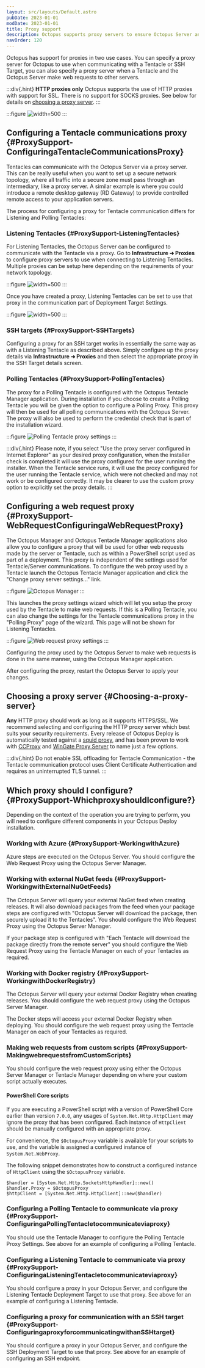 ```yaml
---
layout: src/layouts/Default.astro
pubDate: 2023-01-01
modDate: 2023-01-01
title: Proxy support
description: Octopus supports proxy servers to ensure Octopus Server and Tentacle can operate correctly.
navOrder: 120
---
```


Octopus has support for proxies in two use cases. You can specify a proxy server for Octopus to use when communicating with a Tentacle or SSH Target, you can also specify a proxy server when a Tentacle and the Octopus Server make web requests to other servers.

:::div{.hint}
**HTTP proxies only**
Octopus supports the use of HTTP proxies with support for SSL. There is no support for SOCKS proxies. See below for details on [choosing a proxy server](#Choosing-a-proxy-server).
:::

:::figure
![](/docs/infrastructure/deployment-targets/images/proxy-support.png "width=500")
:::

## Configuring a Tentacle communications proxy {#ProxySupport-ConfiguringaTentacleCommunicationsProxy}

Tentacles can communicate with the Octopus Server via a proxy server. This can be really useful when you want to set up a secure network topology, where all traffic into a secure zone must pass through an intermediary, like a proxy server. A similar example is where you could introduce a remote desktop gateway (RD Gateway) to provide controlled remote access to your application servers.

The process for configuring a proxy for Tentacle communication differs for Listening and Polling Tentacles:

### Listening Tentacles {#ProxySupport-ListeningTentacles}

For Listening Tentacles, the Octopus Server can be configured to communicate with the Tentacle via a proxy. Go to **Infrastructure ➜ Proxies** to configure proxy servers to use when connecting to Listening Tentacles. Multiple proxies can be setup here depending on the requirements of your network topology.

:::figure
![](/docs/infrastructure/deployment-targets/images/proxy-create.png "width=500")
:::

Once you have created a proxy, Listening Tentacles can be set to use that proxy in the communication part of Deployment Target Settings.

:::figure
![](/docs/infrastructure/deployment-targets/images/machine-proxy.png "width=500")
:::

### SSH targets {#ProxySupport-SSHTargets}

Configuring a proxy for an SSH target works in essentially the same way as with a Listening Tentacle as described above. Simply configure up the proxy details via **Infrastructure ➜ Proxies** and then select the appropriate proxy in the SSH Target details screen.

### Polling Tentacles {#ProxySupport-PollingTentacles}

The proxy for a Polling Tentacle is configured with the Octopus Tentacle Manager application. During installation if you choose to create a Polling Tentacle you will be given the option to configure a Polling Proxy. This proxy will then be used for all polling communications with the Octopus Server. The proxy will also be used to perform the credential check that is part of the installation wizard.

:::figure
![Polling Tentacle proxy settings](/docs/infrastructure/deployment-targets/images/polling-tentacle-proxy-settings.png "width=500")
:::

:::div{.hint}
Please note, if you select "Use the proxy server configured in Internet Explorer" as your desired proxy configuration, when the installer check is completed it will use the proxy configured for the user running the installer. When the Tentacle service runs, it will use the proxy configured for the user running the Tentacle service, which were not checked and may not work or be configured correctly. It may be clearer to use the custom proxy option to explicitly set the proxy details.
:::

## Configuring a web request proxy {#ProxySupport-WebRequestConfiguringaWebRequestProxy}

The Octopus Manager and Octopus Tentacle Manager applications also allow you to configure a proxy that will be used for other web requests made by the server or Tentacle, such as within a PowerShell script used as part of a deployment. This proxy is independent of the settings used for Tentacle/Server communications. To configure the web proxy used by a Tentacle launch the Octopus Tentacle Manager application and click the "Change proxy server settings..." link.

:::figure
![Octopus Manager](/docs/infrastructure/deployment-targets/images/octopus-manager.png "width=500")
:::

This launches the proxy settings wizard which will let you setup the proxy used by the Tentacle to make web requests. If this is a Polling Tentacle, you can also change the settings for the Tentacle communications proxy in the "Polling Proxy" page of the wizard. This page will not be shown for Listening Tentacles.

:::figure
![Web request proxy settings](/docs/infrastructure/deployment-targets/images/web-request-proxy-settings.png "width=500")
:::

Configuring the proxy used by the Octopus Server to make web requests is done in the same manner, using the Octopus Manager application. 

After configuring the proxy, restart the Octopus Server to apply your changes.

## Choosing a proxy server {#Choosing-a-proxy-server}

 **Any** HTTP proxy should work as long as it supports HTTPS/SSL. We recommend selecting and configuring the HTTP proxy server which best suits your security requirements. Every release of Octopus Deploy is automatically tested against a [squid proxy](http://www.squid-cache.org/), and has been proven to work with [CCProxy](http://www.youngzsoft.net/ccproxy/) and [WinGate Proxy Server](http://www.wingate.com/products/wingate/index.php) to name just a few options.

:::div{.hint}
Do not enable SSL offloading for Tentacle Communication - the Tentacle communication protocol uses Client Certificate Authentication and requires an uninterrupted TLS tunnel.
:::

## Which proxy should I configure? {#ProxySupport-WhichproxyshouldIconfigure?}

Depending on the context of the operation you are trying to perform, you will need to configure different components in your Octopus Deploy installation.

### Working with Azure {#ProxySupport-WorkingwithAzure}

Azure steps are executed on the Octopus Server. You should configure the Web Request Proxy using the Octopus Server Manager.

### Working with external NuGet feeds {#ProxySupport-WorkingwithExternalNuGetFeeds}

The Octopus Server will query your external NuGet feed when creating releases. It will also download packages from the feed when your package steps are configured with "Octopus Server will download the package, then securely upload it to the Tentacles". You should configure the Web Request Proxy using the Octopus Server Manager.

If your package step is configured with "Each Tentacle will download the package directly from the remote server" you should configure the Web Request Proxy using the Tentacle Manager on each of your Tentacles as required.

### Working with Docker registry {#ProxySupport-WorkingwithDockerRegistry}

The Octopus Server will query your external Docker Registry when creating releases. You should configure the web request proxy using the Octopus Server Manager.

The Docker steps will access your external Docker Registry when deploying. You should configure the web request proxy using the Tentacle Manager on each of your Tentacles as required.

### Making web requests from custom scripts {#ProxySupport-MakingwebrequestsfromCustomScripts}

You should configure the web request proxy using either the Octopus Server Manager or Tentacle Manager depending on where your custom script actually executes.

#### PowerShell Core scripts

If you are executing a PowerShell script with a version of PowerShell Core earlier than version `7.0.0`, any usages of `System.Net.Http.HttpClient` may ignore the proxy that has been configured. Each instance of `HttpClient` should be manually configured with an appropriate proxy.

For convenience, the `$OctopusProxy` variable is available for your scripts to use, and the variable is assigned a configured instance of `System.Net.WebProxy`. 

The following snippet demonstrates how to construct a configured instance of `HttpClient` using the `$OctopusProxy` variable.

```
$handler = [System.Net.Http.SocketsHttpHandler]::new()
$handler.Proxy = $OctopusProxy
$httpClient = [System.Net.Http.HttpClient]::new($handler)
```

### Configuring a Polling Tentacle to communicate via proxy {#ProxySupport-ConfiguringaPollingTentacletocommunicateviaproxy}

You should use the Tentacle Manager to configure the Polling Tentacle Proxy Settings. See above for an example of configuring a Polling Tentacle.

### Configuring a Listening Tentacle to communicate via proxy {#ProxySupport-ConfiguringaListeningTentacletocommunicateviaproxy}

You should configure a proxy in your Octopus Server, and configure the Listening Tentacle Deployment Target to use that proxy. See above for an example of configuring a Listening Tentacle.

### Configuring a proxy for communication with an SSH target {#ProxySupport-ConfiguringaproxyforcommunicatingwithanSSHtarget}

You should configure a proxy in your Octopus Server, and configure the SSH Deployment Target to use that proxy. See above for an example of configuring an SSH endpoint.
